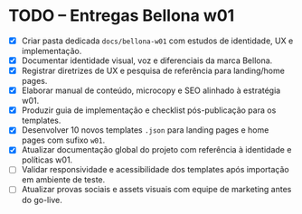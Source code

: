 # TODO – Entregas Bellona w01

- [x] Criar pasta dedicada `docs/bellona-w01` com estudos de identidade, UX e implementação.
- [x] Documentar identidade visual, voz e diferenciais da marca Bellona.
- [x] Registrar diretrizes de UX e pesquisa de referência para landing/home pages.
- [x] Elaborar manual de conteúdo, microcopy e SEO alinhado à estratégia w01.
- [x] Produzir guia de implementação e checklist pós-publicação para os templates.
- [x] Desenvolver 10 novos templates `.json` para landing pages e home pages com sufixo `w01`.
- [x] Atualizar documentação global do projeto com referência à identidade e políticas w01.
- [ ] Validar responsividade e acessibilidade dos templates após importação em ambiente de teste.
- [ ] Atualizar provas sociais e assets visuais com equipe de marketing antes do go-live.
